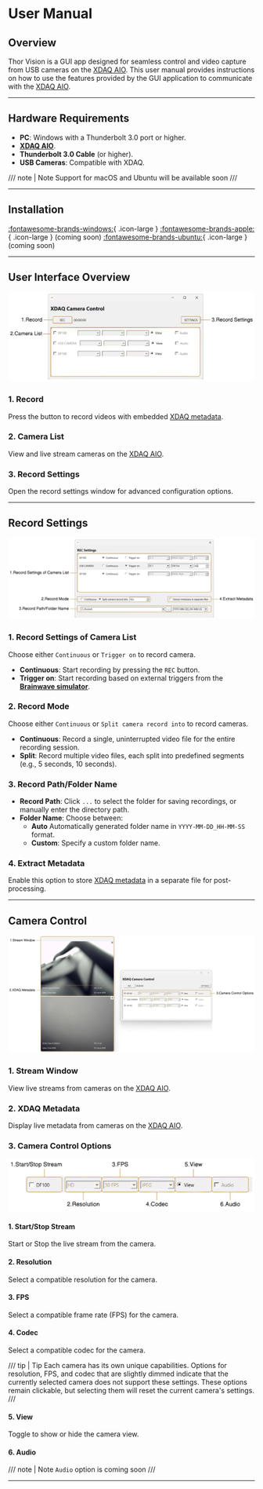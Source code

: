 # User Manual

## Overview

Thor Vision is a GUI app designed for seamless control and video capture from USB cameras on the [XDAQ AIO](https://kontex.io/pages/xdaq). This user manual provides instructions on how to use the features provided by the GUI application to communicate with the [XDAQ AIO](https://kontex.io/pages/xdaq).

---

## Hardware Requirements

* **PC**: Windows with a Thunderbolt 3.0 port or higher.
* [**XDAQ AIO**](https://kontex.io/pages/xdaq).
* **Thunderbolt 3.0 Cable** (or higher).
* **USB Cameras**: Compatible with XDAQ.

/// note | Note 
Support for macOS and Ubuntu will be available soon
///

---

## Installation

[:fontawesome-brands-windows:](https://github.com/kontex-neuro/XDAQ-VC/releases/download/v0.0.1/XDAQ-VC-0.0.1-win64.exe){ .icon-large } 
[:fontawesome-brands-apple:](){ .icon-large } (coming soon) 
[:fontawesome-brands-ubuntu:](){ .icon-large } (coming soon)

---

## User Interface Overview

!["UI Overview"](ui-overview.png)

### 1. Record

Press the button to record videos with embedded [XDAQ metadata](metadata.md).

### 2. Camera List

View and live stream cameras on the [XDAQ AIO](https://kontex.io/pages/xdaq).

### 3. Record Settings

Open the record settings window for advanced configuration options.

---

## Record Settings

!["Record Settings"](record-settings.png)

### 1. Record Settings of Camera List

Choose either `Continuous` or `Trigger on` to record camera.

* **Continuous**: Start recording by pressing the `REC` button.
* **Trigger on**: Start recording based on external triggers from the [**Brainwave simulator**](https://kontex.io/products/brain-signal-simulator).

### 2. Record Mode

Choose either `Continuous` or `Split camera record into` to record cameras.

* **Continuous**: Record a single, uninterrupted video file for the entire recording session.
* **Split**: Record multiple video files, each split into predefined segments (e.g., 5 seconds, 10 seconds).

### 3. Record Path/Folder Name

* **Record Path**: Click `...` to select the folder for saving recordings, or manually enter the directory path.
* **Folder Name**: Choose between:
    * **Auto** Automatically generated folder name in `YYYY-MM-DD_HH-MM-SS` format.
    * **Custom**: Specify a custom folder name.

### 4. Extract Metadata

Enable this option to store [XDAQ metadata](metadata.md) in a separate file for post-processing.

---

## Camera Control

!["Camera Control"](camera-control.png)

### 1. Stream Window

View live streams from cameras on the [XDAQ AIO](https://kontex.io/pages/xdaq).

### 2. XDAQ Metadata

Display live metadata from cameras on the [XDAQ AIO](https://kontex.io/pages/xdaq).

### 3. Camera Control Options

!["Camera Control Options"](camera-control-options.png)

#### 1. Start/Stop Stream

Start or Stop the live stream from the camera.

#### 2. Resolution

Select a compatible resolution for the camera.

#### 3. FPS

Select a compatible frame rate (FPS) for the camera.

#### 4. Codec

Select a compatible codec for the camera.

/// tip | Tip
Each camera has its own unique capabilities. Options for resolution, FPS, and codec that are slightly dimmed indicate that the currently selected camera does not support these settings. These options remain clickable, but selecting them will reset the current camera's settings.
///

#### 5. View

Toggle to show or hide the camera view.

#### 6. Audio

/// note | Note 
`Audio` option is coming soon
///

---